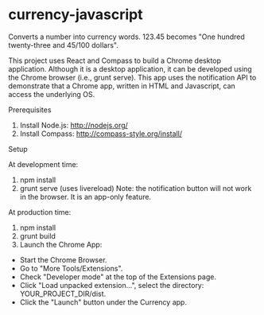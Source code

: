 # currency-javascript

Converts a number into currency words. 123.45 becomes "One hundred twenty-three and 45/100 dollars".

This project uses React and Compass to build a Chrome desktop application. Although it is a desktop application, it can be developed using the Chrome browser (i.e., grunt serve). This app uses the notification API to demonstrate that a Chrome app, written in HTML and Javascript, can access the underlying OS.

Prerequisites  

1. Install Node.js: http://nodejs.org/
2. Install Compass: http://compass-style.org/install/

Setup  

At development time:

1. npm install
2. grunt serve (uses livereload)
Note: the notification button will not work in the browser. It is an app-only feature.

At production time:

1. npm install
2. grunt build
3. Launch the Chrome App:

* Start the Chrome Browser.
* Go to "More Tools/Extensions".
* Check "Developer mode" at the top of the Extensions page.
* Click "Load unpacked extension...", select the directory: YOUR_PROJECT_DIR/dist.
* Click the "Launch" button under the Currency app.

